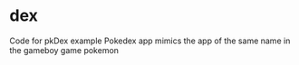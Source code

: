 dex
===

Code for pkDex example
Pokedex app mimics the app of the same name in the gameboy game pokemon

